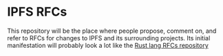 IPFS RFCs
=====

This repository will be the place where people propose, comment on, and refer to RFCs for changes to IPFS and its surrounding projects. Its initial manifestation will probably look a lot like the [Rust lang RFCs repository](https://github.com/rust-lang/rfcs)
